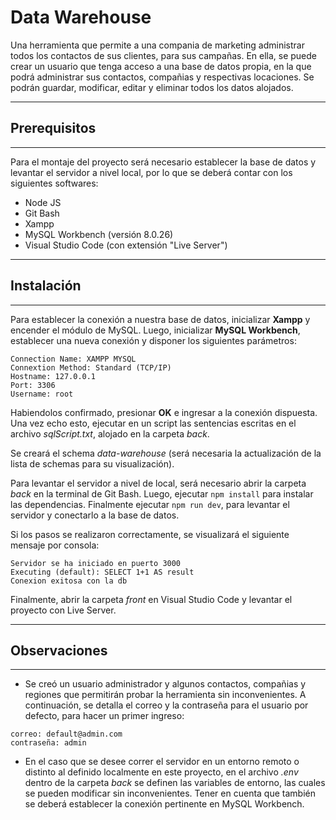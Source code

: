 # Data Warehouse

Una herramienta que permite a una compania de marketing administrar todos los contactos de sus clientes, para sus campañas. En ella, se puede crear un usuario que tenga acceso a una base de datos propia, en la que podrá administrar sus contactos, compañias y respectivas locaciones. Se podrán guardar, modificar, editar y eliminar todos los datos alojados.

---
## Prerequisitos
---
Para el montaje del proyecto será necesario establecer la base de datos y levantar el servidor a nivel local, por lo que se deberá contar con los siguientes softwares:

* Node JS
* Git Bash
* Xampp
* MySQL Workbench (versión 8.0.26)
* Visual Studio Code (con extensión "Live Server")

---
## Instalación
---

Para establecer la conexión a nuestra base de datos, inicializar **Xampp** y encender el módulo de MySQL.
Luego, inicializar **MySQL Workbench**, establecer una 
nueva conexión y disponer los siguientes parámetros:

```
Connection Name: XAMPP MYSQL
Connextion Method: Standard (TCP/IP)
Hostname: 127.0.0.1
Port: 3306
Username: root 
```
Habiendolos confirmado, presionar **OK** e ingresar a la conexión dispuesta.
Una vez echo esto, ejecutar en un script las sentencias escritas en el archivo *sqlScript.txt*, alojado en la carpeta *back*. 

Se creará el schema 
*data-warehouse* (será necesaria la actualización de la lista de schemas para su visualización). 

Para levantar el servidor a nivel de local, será necesario abrir la carpeta
*back* en la terminal de Git Bash. Luego, ejecutar `npm install` 
para instalar las dependencias. Finalmente ejecutar `npm run dev`,
para levantar el servidor y conectarlo a la base de datos.

Si los pasos se realizaron correctamente,
se visualizará el siguiente mensaje por consola:

```
Servidor se ha iniciado en puerto 3000
Executing (default): SELECT 1+1 AS result
Conexion exitosa con la db
```

Finalmente, abrir la carpeta *front* en Visual Studio Code y levantar el proyecto con Live Server.

---
## Observaciones
---

* Se creó un usuario administrador y algunos contactos, compañias y regiones que permitirán probar la herramienta sin inconvenientes. A continuación, se detalla el correo y la contraseña para el usuario por defecto, para hacer un primer ingreso:

```
correo: default@admin.com
contraseña: admin

```

* En el caso que se desee correr el servidor en un entorno remoto o
distinto al definido localmente en este proyecto, en el archivo *.env* dentro de la carpeta *back* se definen las variables de entorno, las cuales se pueden modificar
sin inconvenientes. Tener en cuenta que también se deberá establecer la conexión pertinente en MySQL Workbench.

